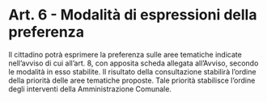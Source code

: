 # Art. 6 - Modalità di espressioni della preferenza

Il cittadino potrà esprimere la preferenza sulle aree tematiche indicate nell’avviso di cui all’art. 8, con apposita scheda allegata all’Avviso, secondo le modalità in esso stabilite. Il risultato della consultazione stabilirà l’ordine della priorità delle aree tematiche proposte. Tale priorità stabilisce l’ordine degli interventi della Amministrazione Comunale.
